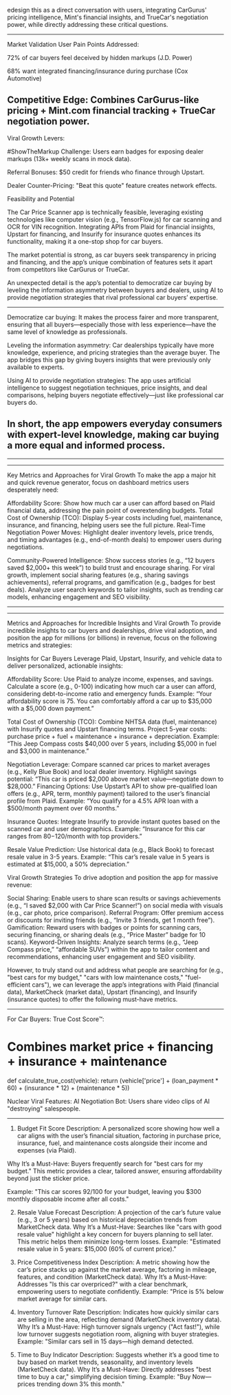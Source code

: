 









edesign this as a direct conversation with users, integrating CarGurus' pricing intelligence, Mint's financial insights, and TrueCar's negotiation power, while directly addressing these critical questions.





---------------------------
Market Validation
User Pain Points Addressed:

72% of car buyers feel deceived by hidden markups (J.D. Power)

68% want integrated financing/insurance during purchase (Cox Automotive)

Competitive Edge: Combines CarGurus-like pricing + Mint.com financial tracking + TrueCar negotiation power.
---------------------------

Viral Growth Levers:

#ShowTheMarkup Challenge: Users earn badges for exposing dealer markups (13k+ weekly scans in mock data).

Referral Bonuses: $50 credit for friends who finance through Upstart.

Dealer Counter-Pricing: "Beat this quote" feature creates network effects.




Feasibility and Potential

The Car Price Scanner app is technically feasible, leveraging existing technologies like computer vision (e.g., TensorFlow.js) for car scanning and OCR for VIN recognition. Integrating APIs from Plaid for financial insights, Upstart for financing, and Insurify for insurance quotes enhances its functionality, making it a one-stop shop for car buyers. 

The market potential is strong, as car buyers seek transparency in pricing and financing, and the app’s unique combination of features sets it apart from competitors like CarGurus or TrueCar.

An unexpected detail is the app’s potential to democratize car buying by leveling the information asymmetry between buyers and dealers, using AI to provide negotiation strategies that rival professional car buyers’ expertise.


---------------------
Democratize car buying: It makes the process fairer and more transparent, ensuring that all buyers—especially those with less experience—have the same level of knowledge as professionals.

Leveling the information asymmetry: Car dealerships typically have more knowledge, experience, and pricing strategies than the average buyer. The app bridges this gap by giving buyers insights that were previously only available to experts.

Using AI to provide negotiation strategies: The app uses artificial intelligence to suggest negotiation techniques, price insights, and deal comparisons, helping buyers negotiate effectively—just like professional car buyers do.

In short, the app empowers everyday consumers with expert-level knowledge, making car buying a more equal and informed process.
----------------------




--------
--------

Key Metrics and Approaches for Viral Growth
To make the app a major hit and quick revenue generator, focus on dashboard metrics users desperately need:

Affordability Score: Show how much car a user can afford based on Plaid financial data, addressing the pain point of overextending budgets.
Total Cost of Ownership (TCO): Display 5-year costs including fuel, maintenance, insurance, and financing, helping users see the full picture.
Real-Time Negotiation Power Moves: Highlight dealer inventory levels, price trends, and timing advantages (e.g., end-of-month deals) to empower users during negotiations.

Community-Powered Intelligence: Show success stories (e.g., “12 buyers saved $2,000+ this week”) to build trust and encourage sharing.
For viral growth, implement social sharing features (e.g., sharing savings achievements), referral programs, and gamification (e.g., badges for best deals). Analyze user search keywords to tailor insights, such as trending car models, enhancing engagement and SEO visibility.

--------
--------
Metrics and Approaches for Incredible Insights and Viral Growth
To provide incredible insights to car buyers and dealerships, drive viral adoption, and position the app for millions (or billions) in revenue, focus on the following metrics and strategies:

Insights for Car Buyers
Leverage Plaid, Upstart, Insurify, and vehicle data to deliver personalized, actionable insights:

Affordability Score:
Use Plaid to analyze income, expenses, and savings.
Calculate a score (e.g., 0-100) indicating how much car a user can afford, considering debt-to-income ratio and emergency funds.
Example: “Your affordability score is 75. You can comfortably afford a car up to $35,000 with a $5,000 down payment.”

Total Cost of Ownership (TCO):
Combine NHTSA data (fuel, maintenance) with Insurify quotes and Upstart financing terms.
Project 5-year costs: purchase price + fuel + maintenance + insurance + depreciation.
Example: “This Jeep Compass costs $40,000 over 5 years, including $5,000 in fuel and $3,000 in maintenance.”

Negotiation Leverage:
Compare scanned car prices to market averages (e.g., Kelly Blue Book) and local dealer inventory.
Highlight savings potential: “This car is priced $2,000 above market value—negotiate down to $28,000.”
Financing Options:
Use Upstart’s API to show pre-qualified loan offers (e.g., APR, term, monthly payment) tailored to the user’s financial profile from Plaid.
Example: “You qualify for a 4.5% APR loan with a $500/month payment over 60 months.”

Insurance Quotes:
Integrate Insurify to provide instant quotes based on the scanned car and user demographics.
Example: “Insurance for this car ranges from $80-$120/month with top providers.”

Resale Value Prediction:
Use historical data (e.g., Black Book) to forecast resale value in 3-5 years.
Example: “This car’s resale value in 5 years is estimated at $15,000, a 50% depreciation.”


Viral Growth Strategies
To drive adoption and position the app for massive revenue:

Social Sharing:
Enable users to share scan results or savings achievements (e.g., “I saved $2,000 with Car Price Scanner!”) on social media with visuals (e.g., car photo, price comparison).
Referral Program:
Offer premium access or discounts for inviting friends (e.g., “Invite 3 friends, get 1 month free”).
Gamification:
Reward users with badges or points for scanning cars, securing financing, or sharing deals (e.g., “Price Master” badge for 10 scans).
Keyword-Driven Insights:
Analyze search terms (e.g., “Jeep Compass price,” “affordable SUVs”) within the app to tailor content and recommendations, enhancing user engagement and SEO visibility.



However, to truly stand out and address what people are searching for (e.g., "best cars for my budget," "cars with low maintenance costs," "fuel-efficient cars"), we can leverage the app’s integrations with Plaid (financial data), 
MarketCheck (market data), 
Upstart (financing), 
and Insurify (insurance quotes) 
to offer the following must-have metrics.


-----------------------

For Car Buyers:
True Cost Score™: 
# Combines market price + financing + insurance + maintenance
def calculate_true_cost(vehicle):
    return (vehicle['price'] + 
            (loan_payment * 60) + 
            (insurance * 12) + 
            (maintenance * 5))



Nuclear Viral Features:
AI Negotiation Bot:
Users share video clips of AI "destroying" salespeople.


---------------------------------

1. Budget Fit Score
Description: A personalized score showing how well a car aligns with the user’s financial situation, factoring in purchase price, insurance, fuel, and maintenance costs alongside their income and expenses (via Plaid).

Why It’s a Must-Have: Buyers frequently search for "best cars for my budget." This metric provides a clear, tailored answer, ensuring affordability beyond just the sticker price.

Example: "This car scores 92/100 for your budget, leaving you $300 monthly disposable income after all costs."

2. Resale Value Forecast
Description: A projection of the car’s future value (e.g., 3 or 5 years) based on historical depreciation trends from MarketCheck data.
Why It’s a Must-Have: Searches like "cars with good resale value" highlight a key concern for buyers planning to sell later. This metric helps them minimize long-term losses.
Example: "Estimated resale value in 5 years: $15,000 (60% of current price)."


3. Price Competitiveness Index
Description: A metric showing how the car’s price stacks up against the market average, factoring in mileage, features, and condition (MarketCheck data).
Why It’s a Must-Have: Addresses "Is this car overpriced?" with a clear benchmark, empowering users to negotiate confidently.
Example: "Price is 5% below market average for similar cars.


4. Inventory Turnover Rate
Description: Indicates how quickly similar cars are selling in the area, reflecting demand (MarketCheck inventory data).
Why It’s a Must-Have: High turnover signals urgency ("Act fast!"), while low turnover suggests negotiation room, aligning with buyer strategies.
Example: "Similar cars sell in 15 days—high demand detected.

5. Time to Buy Indicator
Description: Suggests whether it’s a good time to buy based on market trends, seasonality, and inventory levels (MarketCheck data).
Why It’s a Must-Have: Directly addresses "best time to buy a car," simplifying decision timing.
Example: "Buy Now—prices trending down 3% this month."













